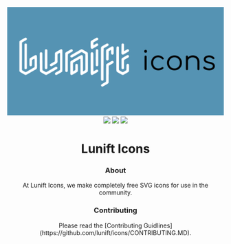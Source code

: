 <div align="center">
<div><img src="https://raw.githubusercontent.com/lunift/icons/main/images/logo.png"></div>
<div>
  <img src="https://img.shields.io/github/v/release/Lunift/icons?style=for-the-badge">
  <img src="https://img.shields.io/github/commit-activity/y/lunift/icons?style=for-the-badge">
  <img src="https://img.shields.io/website?down_color=red&down_message=DOWN&logo=Lunift&style=for-the-badge&up_color=cyan&up_message=UP&url=https%3A%2F%2Flunift.github.io%2Ficons">
</div>
<h1>Lunift Icons</h1>
<h3>About</h3>
<p>At Lunift Icons, we make completely free SVG icons for use in the community.</p>
<h3>Contributing</h3>
Please read the [Contributing Guidlines](https://github.com/lunift/icons/CONTRIBUTING.MD).
</div>
